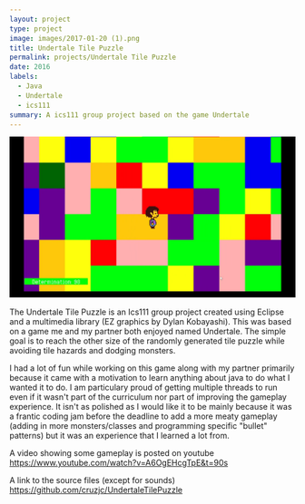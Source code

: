 ```yaml
---
layout: project
type: project
image: images/2017-01-20 (1).png
title: Undertale Tile Puzzle
permalink: projects/Undertale Tile Puzzle
date: 2016
labels:
  - Java
  - Undertale
  - ics111
summary: A ics111 group project based on the game Undertale
---
```


<div class="ui small rounded images">
  <img class="ui image" src="../images/2017-01-20 (1).png">
</div>

The Undertale Tile Puzzle is an Ics111 group project created using Eclipse and a multimedia library (EZ graphics by Dylan Kobayashi). This was based on a game me and my partner both enjoyed named Undertale.
The simple goal is to reach the other size of the randomly generated tile puzzle while avoiding tile hazards and dodging monsters.

I had a lot of fun while working on this game along with my partner primarily because it came with a motivation to learn anything about java to do what I wanted it to do. I am particulary proud of getting multiple threads to run even if it wasn't part of the curriculum nor part of improving the gameplay experience. It isn't as polished as I would like it to be mainly because it was a frantic coding jam before the deadline to add a more meaty gameplay (adding in more monsters/classes and programming specific "bullet" patterns) but it was an experience that I learned a lot from.

A video showing some gameplay is posted on youtube https://www.youtube.com/watch?v=A6OgEHcgTpE&t=90s

A link to the source files (except for sounds) https://github.com/cruzjc/UndertaleTilePuzzle



